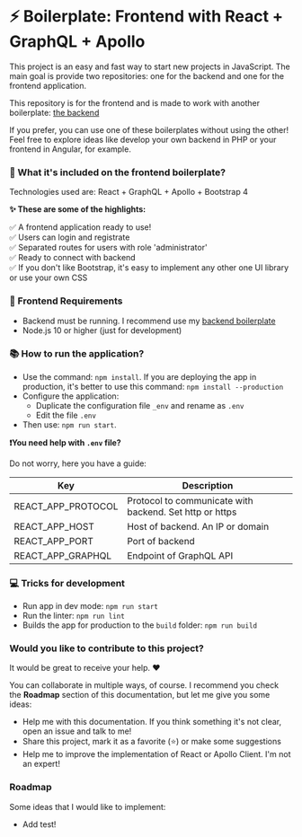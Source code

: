 # ⚡️ Boilerplate: Frontend with React + GraphQL + Apollo

This project is an easy and fast way to start new projects in JavaScript. 
The main goal is provide two repositories: one for the backend and one for the frontend application. 

This repository is for the frontend and is made to work with another boilerplate: [the backend](https://github.com/didaquis/boilerplate-backend-node-graphql-mongodb)

If you prefer, you can use one of these boilerplates without using the other! Feel free to explore ideas like develop your own backend in PHP or your frontend in Angular, for example.


### 🎁 What it's included on the frontend boilerplate?
Technologies used are: React + GraphQL + Apollo + Bootstrap 4

**✨ These are some of the highlights:** 

✅ A frontend application ready to use!  
✅ Users can login and registrate  
✅ Separated routes for users with role 'administrator'  
✅ Ready to connect with backend  
✅ If you don't like Bootstrap, it's easy to implement any other one UI library or use your own CSS  

### 📝 Frontend Requirements
* Backend must be running. I recommend use my [backend boilerplate](https://github.com/didaquis/boilerplate-backend-node-graphql-mongodb)
* Node.js 10 or higher (just for development)

### 📚 How to run the application?
* Use the command: `npm install`. If you are deploying the app in production, it's better to use this command: `npm install --production`
* Configure the application:
  * Duplicate the configuration file `_env` and rename as `.env`
  * Edit the file `.env`
* Then use: `npm run start`. 

**❗️You need help with `.env` file?** 

Do not worry, here you have a guide:

| Key | Description |
|-----|-------------|
| REACT_APP_PROTOCOL | Protocol to communicate with backend. Set http or https |
| REACT_APP_HOST | Host of backend. An IP or domain |
| REACT_APP_PORT | Port of backend |
| REACT_APP_GRAPHQL | Endpoint of GraphQL API |

### 💻 Tricks for development
* Run app in dev mode: `npm run start`
* Run the linter: `npm run lint`
* Builds the app for production to the `build` folder: `npm run build`

### Would you like to contribute to this project?
It would be great to receive your help. ♥️ 

You can collaborate in multiple ways, of course. I recommend you check the **Roadmap** section of this documentation, but let me give you some ideas:
* Help me with this documentation. If you think something it's not clear, open an issue and talk to me!
* Share this project, mark it as a favorite (⭐️) or make some suggestions
* Help me to improve the implementation of React or Apollo Client. I'm not an expert!

### Roadmap
Some ideas that I would like to implement:
* Add test!
